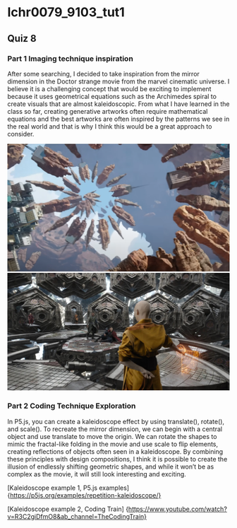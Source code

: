 # Ichr0079_9103_tut1
## Quiz 8
### **Part 1 Imaging technique inspiration**
After some searching, I decided to take inspiration from the mirror dimension in the Doctor strange movie from the marvel cinematic universe. I believe it is a challenging concept that would be exciting to implement because it uses geometrical equations such as the Archimedes spiral to create visuals that are almost kaleidoscopic. From what I have learned in the class so far, creating generative artworks often require mathematical equations and the best artworks are often inspired by the patterns we see in the real world and that is why I think this would be a great approach to consider.

![mirror dimension image](readmeImages\Example_1.png)
![mirror dimension image](readmeImages\Example_2.jpg)

### **Part 2 Coding Technique Exploration**

In P5.js, you can create a kaleidoscope effect by using translate(), rotate(), and scale(). To recreate the mirror dimension, we can begin with a central object and use translate to move the origin. We can rotate the shapes to mimic the fractal-like folding in the movie and use scale to flip elements, creating reflections of objects often seen in a kaleidoscope. By combining these principles with design compositions, I think it is possible to create the illusion of endlessly shifting geometric shapes, and while it won’t be as complex as the movie, it will still look interesting and exciting.

[Kaleidoscope example 1, P5.js examples] {https://p5js.org/examples/repetition-kaleidoscope/}

[Kaleidoscope example 2, Coding Train] {https://www.youtube.com/watch?v=R3C2giDfmO8&ab_channel=TheCodingTrain}

